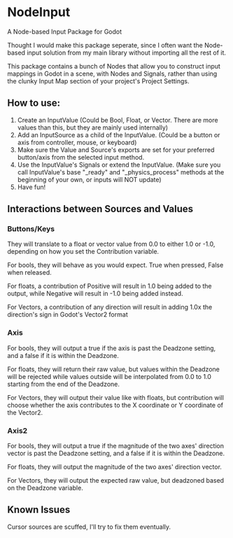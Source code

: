 # NodeInput
 A Node-based Input Package for Godot
 

 Thought I would make this package seperate, since I often want the Node-based input solution from my main library without importing all the rest of it.
 

 This package contains a bunch of Nodes that allow you to construct input mappings in Godot in a scene, with Nodes and Signals, rather than using the clunky Input Map section of your project's Project Settings.
 

 ## How to use:
 
 1. Create an InputValue (Could be Bool, Float, or Vector. There are more values than this, but they are mainly used internally)
 2. Add an InputSource as a child of the InputValue. (Could be a button or axis from controller, mouse, or keyboard)
 3. Make sure the Value and Source's exports are set for your preferred button/axis from the selected input method.
 4. Use the InputValue's Signals or extend the InputValue. (Make sure you call InputValue's base "_ready" and "_physics_process" methods at the beginning of your own, or inputs will NOT update)
 5. Have fun!


## Interactions between Sources and Values


### Buttons/Keys

They will translate to a float or vector value from 0.0 to either 1.0 or -1.0, depending on how you set the Contribution variable.

For bools, they will behave as you would expect. True when pressed, False when released.

For floats, a contribution of Positive will result in 1.0 being added to the output, while Negative will result in -1.0 being added instead.

For Vectors, a contribution of any direction will result in adding 1.0x the direction's sign in Godot's Vector2 format


### Axis

For bools, they will output a true if the axis is past the Deadzone setting, and a false if it is within the Deadzone.

For floats, they will return their raw value, but values within the Deadzone will be rejected while values outside will be interpolated from 0.0 to 1.0 starting from the end of the Deadzone.

For Vectors, they will output their value like with floats, but contribution will choose whether the axis contributes to the X coordinate or Y coordinate of the Vector2.


### Axis2

For bools, they will output a true if the magnitude of the two axes' direction vector is past the Deadzone setting, and a false if it is within the Deadzone.

For floats, they will output the magnitude of the two axes' direction vector.

For Vectors, they will output the expected raw value, but deadzoned based on the Deadzone variable.


## Known Issues

Cursor sources are scuffed, I'll try to fix them eventually.
